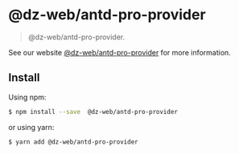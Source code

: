 # @dz-web/antd-pro-provider

> @dz-web/antd-pro-provider.

See our website [@dz-web/antd-pro-provider](https://procomponent.ant.design/) for more information.

## Install

Using npm:

```bash
$ npm install --save  @dz-web/antd-pro-provider
```

or using yarn:

```bash
$ yarn add @dz-web/antd-pro-provider
```
